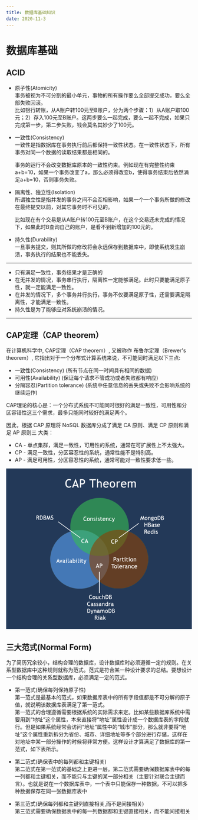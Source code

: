 ```yaml
---
title: 数据库基础知识
date: 2020-11-3
---
```



# 数据库基础

## ACID
+ 原子性(Atomicity)  
事务被视为不可分割的最小单元，事物的所有操作要么全部提交成功，要么全部失败回滚。  
比如银行转账，从A账户转100元至B账户，分为两个步骤：1）从A账户取100元；2）存入100元至B账户。这两步要么一起完成，要么一起不完成，如果只完成第一步，第二步失败，钱会莫名其妙少了100元。  

+ 一致性(Consistency)  
一致性是指数据库在事务执行前后都保持一致性状态。在一致性状态下，所有事务对同一个数据的读取结果都是相同的。  
  
  事务的运行不会改变数据库原本的一致性约束。例如现在有完整性约束a+b=10，如果一个事务改变了a，那么必须得改变b，使得事务结束后依然满足a+b=10，否则事务失败。


+ 隔离性、独立性(Isolation)  
所谓独立性是指并发的事务之间不会互相影响，如果一个一个事务所做的修改在最终提交以前，对其它事务时不可见的。  

  比如现在有个交易是从A账户转100元至B账户，在这个交易还未完成的情况下，如果此时B查询自己的账户，是看不到新增加的100元的。

+ 持久性(Durability)  
一旦事务提交，则其所做的修改将会永远保存到数据库中，即使系统发生崩溃，事务执行的结果也不能丢失。

---- 

* 只有满足一致性，事务结果才是正确的
* 在无并发的情况，事务串行执行，隔离性一定能够满足。此时只要能满足原子性，就一定能满足一致性。
* 在并发的情况下，多个事务并行执行，事务不仅要满足原子性，还需要满足隔离性，才能满足一致性。
* 持久性是为了能够应对系统崩溃的情况。

---  


## CAP定理（CAP theorem） 

在计算机科学中, CAP定理（CAP theorem）, 又被称作 布鲁尔定理（Brewer's theorem）, 它指出对于一个分布式计算系统来说，不可能同时满足以下三点:

+ 一致性(Consistency) (所有节点在同一时间具有相同的数据)
+ 可用性(Availability) (保证每个请求不管成功或者失败都有响应)
+ 分隔容忍(Partition tolerance) (系统中任意信息的丢失或失败不会影响系统的继续运作)  

CAP理论的核心是：一个分布式系统不可能同时很好的满足一致性，可用性和分区容错性这三个需求，最多只能同时较好的满足两个。

因此，根据 CAP 原理将 NoSQL 数据库分成了满足 CA 原则、满足 CP 原则和满足 AP 原则三 大类：

+ CA - 单点集群，满足一致性，可用性的系统，通常在可扩展性上不太强大。
+ CP - 满足一致性，分区容忍性的系统，通常性能不是特别高。
+ AP - 满足可用性，分区容忍性的系统，通常可能对一致性要求低一些。  

![cap](cap.png)  


## 三大范式(Normal Form)

为了简历冗余较小，结构合理的数据库，设计数据库时必须遵循一定的规则。在关系型数据库中这种规则就称为范式。范式是符合某一种设计要求的总结。要想设计一个结构合理的关系型数据库，必须满足一定的范式。

+ 第一范式(确保每列保持原子性)  
  第一范式是最基本的范式，如果数据库表中的所有字段值都是不可分解的原子值，就说明该数据库表满足了第一范式。  
  第一范式的合理遵循需要根据系统的实际需求来定。比如某些数据库系统中需要用到“地址”这个属性，本来直接将“地址”属性设计成一个数据库表的字段就行。但是如果系统经常会访问“地址”属性中的“城市”部分，那么就非要将“地址”这个属性重新拆分为省份、城市、详细地址等多个部分进行存储，这样在对地址中某一部分操作的时候将非常方便。这样设计才算满足了数据库的第一范式，如下表所示。

+ 第二范式(确保表中的每列都和主键相关)  
  第二范式在第一范式的基础之上更进一层。第二范式需要确保数据库表中的每一列都和主键相关，而不能只与主键的某一部分相关（主要针对联合主键而言）。也就是说在一个数据库表中，一个表中只能保存一种数据，不可以把多种数据保存在同一张数据库表中


+ 第三范式(确保每列都和主键列直接相关,而不是间接相关)  
  第三范式需要确保数据表中的每一列数据都和主键直接相关，而不能间接相关

